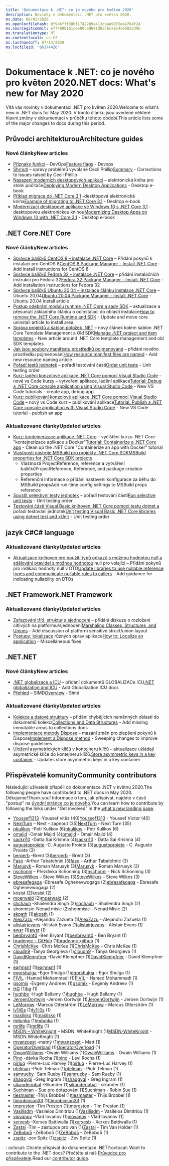 ```yaml
---
title: 'Dokumentace k .NET: co je nového pro květen 2020'
description: Novinky v dokumentaci .NET pro květen 2020.
ms.date: 06/01/2020
ms.openlocfilehash: 8f94bfff38bf1742289a413cbaa96f2e4a7b4f24
ms.sourcegitcommit: e7748001b1cee80ced691d8a76ca814c0b02dd9b
ms.translationtype: MT
ms.contentlocale: cs-CZ
ms.lasthandoff: 07/14/2020
ms.locfileid: "86374426"
---
```

# <a name="net-docs-whats-new-for-may-2020"></a><span data-ttu-id="52237-103">Dokumentace k .NET: co je nového pro květen 2020</span><span class="sxs-lookup"><span data-stu-id="52237-103">.NET docs: What's new for May 2020</span></span>

<span data-ttu-id="52237-104">Vítá vás novinky v dokumentaci .NET pro květen 2020.</span><span class="sxs-lookup"><span data-stu-id="52237-104">Welcome to what's new in .NET docs for May 2020.</span></span> <span data-ttu-id="52237-105">V tomto článku jsou uvedené některé hlavní změny v dokumentaci v průběhu tohoto období.</span><span class="sxs-lookup"><span data-stu-id="52237-105">This article lists some of the major changes to docs during this period.</span></span>

## <a name="architecture-guides"></a><span data-ttu-id="52237-106">Průvodci architekturou</span><span class="sxs-lookup"><span data-stu-id="52237-106">Architecture guides</span></span>

### <a name="new-articles"></a><span data-ttu-id="52237-107">Nové články</span><span class="sxs-lookup"><span data-stu-id="52237-107">New articles</span></span>

- <span data-ttu-id="52237-108">[Příznaky funkcí](../architecture/cloud-native/feature-flags.md) – DevOps</span><span class="sxs-lookup"><span data-stu-id="52237-108">[Feature flags](../architecture/cloud-native/feature-flags.md) - Devops</span></span>
- <span data-ttu-id="52237-109">[Shrnutí](../architecture/cloud-native/summary.md) – opravy problémů vyvolané Cecil Phillip</span><span class="sxs-lookup"><span data-stu-id="52237-109">[Summary](../architecture/cloud-native/summary.md) - Corrections to issues raised by Cecil Phillip</span></span>
- <span data-ttu-id="52237-110">[Nasazení moderních desktopových aplikací](../architecture/modernize-desktop/deploy-modern-applications.md) – elektronická kniha pro stolní počítače</span><span class="sxs-lookup"><span data-stu-id="52237-110">[Deploying Modern Desktop Applications](../architecture/modernize-desktop/deploy-modern-applications.md) - Desktop e-book</span></span>
- <span data-ttu-id="52237-111">[Příklad migrace do .NET Core 3,1](../architecture/modernize-desktop/example-migration-core.md) -desktopová elektronická kniha</span><span class="sxs-lookup"><span data-stu-id="52237-111">[Example of migrating to .NET Core 3.1](../architecture/modernize-desktop/example-migration-core.md) - Desktop e-book</span></span>
- <span data-ttu-id="52237-112">[Modernizaci desktopové aplikace ve Windows 10 s .NET Core 3,1](../architecture/modernize-desktop/index.md) -desktopovou elektronickou knihou</span><span class="sxs-lookup"><span data-stu-id="52237-112">[Modernizing Desktop Apps on Windows 10 with .NET Core 3.1](../architecture/modernize-desktop/index.md) - Desktop e-book</span></span>

## <a name="net-core"></a><span data-ttu-id="52237-113">.NET Core</span><span class="sxs-lookup"><span data-stu-id="52237-113">.NET Core</span></span>

### <a name="new-articles"></a><span data-ttu-id="52237-114">Nové články</span><span class="sxs-lookup"><span data-stu-id="52237-114">New articles</span></span>

- <span data-ttu-id="52237-115">[Správce balíčků CentOS 8 – instalace .NET Core](../core/install/linux-package-manager-centos8.md) – Přidání pokynů k instalaci pro CentOS 8</span><span class="sxs-lookup"><span data-stu-id="52237-115">[CentOS 8 Package Manager - Install .NET Core](../core/install/linux-package-manager-centos8.md) - Add install instructions for CentOS 8</span></span>
- <span data-ttu-id="52237-116">[Správce balíčků Fedora 32 – instalace .NET Core](../core/install/linux-package-manager-fedora32.md) – přidání instalačních instrukcí pro Fedora 32</span><span class="sxs-lookup"><span data-stu-id="52237-116">[Fedora 32 Package Manager - Install .NET Core](../core/install/linux-package-manager-fedora32.md) - Add installation instructions for Fedora 32</span></span>
- <span data-ttu-id="52237-117">[Správce balíčků Ubuntu 20,04 – instalace článku instalace .NET Core](../core/install/linux-package-manager-ubuntu-2004.md) – Ubuntu 20,04</span><span class="sxs-lookup"><span data-stu-id="52237-117">[Ubuntu 20.04 Package Manager - Install .NET Core](../core/install/linux-package-manager-ubuntu-2004.md) - Ubuntu 20.04 install article</span></span>
- <span data-ttu-id="52237-118">[Postup odebrání modulu runtime .NET Core a sady SDK](../core/install/remove-runtime-sdk-versions.md) – aktualizace a přesunutí základního článku o odinstalaci do oblasti instalace</span><span class="sxs-lookup"><span data-stu-id="52237-118">[How to remove the .NET Core Runtime and SDK](../core/install/remove-runtime-sdk-versions.md) - Update and move core uninstall article to install area</span></span>
- <span data-ttu-id="52237-119">[Správa projektů a šablon položek .NET](../core/install/templates.md) – nový článek kolem šablon .NET Core Template Management a Old SDK</span><span class="sxs-lookup"><span data-stu-id="52237-119">[Manage .NET project and item templates](../core/install/templates.md) - New article around .NET Core template management and old SDK templates</span></span>
- <span data-ttu-id="52237-120">[Jak jsou soubory manifestu prostředků pojmenované](../core/resources/manifest-file-names.md) – přidání nového prostředku pojmenování</span><span class="sxs-lookup"><span data-stu-id="52237-120">[How resource manifest files are named](../core/resources/manifest-file-names.md) - Add new resource naming article</span></span>
- <span data-ttu-id="52237-121">[Pořadí testů jednotek](../core/testing/order-unit-tests.md) – pořadí testování částí</span><span class="sxs-lookup"><span data-stu-id="52237-121">[Order unit tests](../core/testing/order-unit-tests.md) - Unit testing order</span></span>
- <span data-ttu-id="52237-122">[Kurz: ladění konzolové aplikace .NET Core pomocí Visual Studio Code](../core/tutorials/debugging-with-visual-studio-code.md) – nové vs Code kurzy – vytvoření aplikace, ladění aplikace</span><span class="sxs-lookup"><span data-stu-id="52237-122">[Tutorial: Debug a .NET Core console application using Visual Studio Code](../core/tutorials/debugging-with-visual-studio-code.md) - New VS Code tutorials - create app, debug app</span></span>
- <span data-ttu-id="52237-123">[Kurz: publikování konzolové aplikace .NET Core pomocí Visual Studio Code](../core/tutorials/publishing-with-visual-studio-code.md) – nový vs Code kurz – publikování aplikace</span><span class="sxs-lookup"><span data-stu-id="52237-123">[Tutorial: Publish a .NET Core console application with Visual Studio Code](../core/tutorials/publishing-with-visual-studio-code.md) - New VS Code tutorial - publish an app</span></span>

### <a name="updated-articles"></a><span data-ttu-id="52237-124">Aktualizované články</span><span class="sxs-lookup"><span data-stu-id="52237-124">Updated articles</span></span>

- <span data-ttu-id="52237-125">[Kurz: kontejnerizace aplikace .NET Core](../core/docker/build-container.md) – vyčištění kurzu .NET Core "kontejnerizace aplikace s Docker"</span><span class="sxs-lookup"><span data-stu-id="52237-125">[Tutorial: Containerize a .NET Core app](../core/docker/build-container.md) - Clean up the .NET Core "Containerize an app with Docker" tutorial</span></span>
- [<span data-ttu-id="52237-126">Vlastnosti nástroje MSBuild pro projekty .NET Core SDK</span><span class="sxs-lookup"><span data-stu-id="52237-126">MSBuild properties for .NET Core SDK projects</span></span>](../core/project-sdk/msbuild-props.md)
  - <span data-ttu-id="52237-127">Vlastnosti ProjectReference, reference a vytváření balíčků</span><span class="sxs-lookup"><span data-stu-id="52237-127">ProjectReference, Reference, and package creation properties</span></span>
  - <span data-ttu-id="52237-128">Referenční informace o přidání nastavení konfigurace za běhu do MSBuild props</span><span class="sxs-lookup"><span data-stu-id="52237-128">Add run-time config settings to MSBuild props reference</span></span>
- <span data-ttu-id="52237-129">[Spustit selektivní testy jednotek](../core/testing/selective-unit-tests.md) – pořadí testování částí</span><span class="sxs-lookup"><span data-stu-id="52237-129">[Run selective unit tests](../core/testing/selective-unit-tests.md) - Unit testing order</span></span>
- <span data-ttu-id="52237-130">[Testování částí Visual Basic knihoven .NET Core pomocí testu dotnet a](../core/testing/unit-testing-visual-basic-with-dotnet-test.md) pořadí testování jednotek</span><span class="sxs-lookup"><span data-stu-id="52237-130">[Unit testing Visual Basic .NET Core libraries using dotnet test and xUnit](../core/testing/unit-testing-visual-basic-with-dotnet-test.md) - Unit testing order</span></span>

## <a name="c-language"></a><span data-ttu-id="52237-131">jazyk C#</span><span class="sxs-lookup"><span data-stu-id="52237-131">C# language</span></span>

### <a name="updated-articles"></a><span data-ttu-id="52237-132">Aktualizované články</span><span class="sxs-lookup"><span data-stu-id="52237-132">Updated articles</span></span>

- <span data-ttu-id="52237-133">[Aktualizace knihoven pro použití typů odkazů s možnou hodnotou null a sdělování pravidel s možnou hodnotou](../csharp/nullable-migration-strategies.md) null pro volající – Přidání pokynů pro indikaci hodnoty null v DTO</span><span class="sxs-lookup"><span data-stu-id="52237-133">[Update libraries to use nullable reference types and communicate nullable rules to callers](../csharp/nullable-migration-strategies.md) - Add guidance for indicating nullability on DTOs</span></span>

## <a name="net-framework"></a><span data-ttu-id="52237-134">.NET Framework</span><span class="sxs-lookup"><span data-stu-id="52237-134">.NET Framework</span></span>

### <a name="updated-articles"></a><span data-ttu-id="52237-135">Aktualizované články</span><span class="sxs-lookup"><span data-stu-id="52237-135">Updated articles</span></span>

- <span data-ttu-id="52237-136">[Zařazování tříd, struktur a sjednocení](../framework/interop/marshaling-classes-structures-and-unions.md) – přidání diskuze o rozložení citlivých na platformu/sjednocení</span><span class="sxs-lookup"><span data-stu-id="52237-136">[Marshaling Classes, Structures, and Unions](../framework/interop/marshaling-classes-structures-and-unions.md) - Add discussion of platform sensitive struct/union layout</span></span>
- <span data-ttu-id="52237-137">[Postupy: lokalizace](../framework/wpf/advanced/how-to-localize-an-application.md) různých oprav aplikace</span><span class="sxs-lookup"><span data-stu-id="52237-137">[How to: Localize an application](../framework/wpf/advanced/how-to-localize-an-application.md) - Miscellaneous fixes</span></span>

## <a name="net"></a><span data-ttu-id="52237-138">.NET</span><span class="sxs-lookup"><span data-stu-id="52237-138">.NET</span></span>

### <a name="new-articles"></a><span data-ttu-id="52237-139">Nové články</span><span class="sxs-lookup"><span data-stu-id="52237-139">New articles</span></span>

- <span data-ttu-id="52237-140">[.NET globalizace a ICU](../standard/globalization-localization/globalization-icu.md) – přidání dokumentů GLOBALIZACe ICU</span><span class="sxs-lookup"><span data-stu-id="52237-140">[.NET globalization and ICU](../standard/globalization-localization/globalization-icu.md) - Add Globalization ICU docs</span></span>
- <span data-ttu-id="52237-141">[Přehled](../standard/simd.md) – SIMD</span><span class="sxs-lookup"><span data-stu-id="52237-141">[Overview](../standard/simd.md) - Simd</span></span>

### <a name="updated-articles"></a><span data-ttu-id="52237-142">Aktualizované články</span><span class="sxs-lookup"><span data-stu-id="52237-142">Updated articles</span></span>

- <span data-ttu-id="52237-143">[Kolekce a datové struktury](../standard/collections/index.md) – přidání chybějících neměnných oblastí do dokumentů kolekcí</span><span class="sxs-lookup"><span data-stu-id="52237-143">[Collections and Data Structures](../standard/collections/index.md) - Add missing immutable areas to collections docs</span></span>
- <span data-ttu-id="52237-144">[Implementace metody Dispose](../standard/garbage-collection/implementing-dispose.md) – mazání změn pro zlepšení pokynů k Dispose</span><span class="sxs-lookup"><span data-stu-id="52237-144">[Implement a Dispose method](../standard/garbage-collection/implementing-dispose.md) - Sweeping changes to improve dispose guidelines</span></span>
- <span data-ttu-id="52237-145">[Uložení asymetrických klíčů v kontejneru klíčů](../standard/security/how-to-store-asymmetric-keys-in-a-key-container.md) – aktualizace ukládají asymetrické klíče do kontejneru klíčů.</span><span class="sxs-lookup"><span data-stu-id="52237-145">[Store asymmetric keys in a key container](../standard/security/how-to-store-asymmetric-keys-in-a-key-container.md) - Updates store asymmetric keys in a key container</span></span>

## <a name="community-contributors"></a><span data-ttu-id="52237-146">Přispěvatelé komunity</span><span class="sxs-lookup"><span data-stu-id="52237-146">Community contributors</span></span>

<span data-ttu-id="52237-147">Následující uživatelé přispěli do dokumentace .NET v květnu 2020.</span><span class="sxs-lookup"><span data-stu-id="52237-147">The following people have contributed to .NET docs in May 2020.</span></span> <span data-ttu-id="52237-148">Děkujeme!</span><span class="sxs-lookup"><span data-stu-id="52237-148">Thank you!</span></span> <span data-ttu-id="52237-149">Informace o tom, jak přispívat, najdete v části "postup" na [úvodní stránce co je nového](index.yml).</span><span class="sxs-lookup"><span data-stu-id="52237-149">You can learn how to contribute by following the links under "Get involved" in the [what's new landing page](index.yml).</span></span>

- <span data-ttu-id="52237-150">[Youssef1313](https://github.com/Youssef1313) -Youssef vítěz (40)</span><span class="sxs-lookup"><span data-stu-id="52237-150">[Youssef1313](https://github.com/Youssef1313) - Youssef Victor (40)</span></span>
- <span data-ttu-id="52237-151">[NextTurn](https://github.com/NextTurn) – Next – zapnout (35)</span><span class="sxs-lookup"><span data-stu-id="52237-151">[NextTurn](https://github.com/NextTurn) - Next Turn (35)</span></span>
- <span data-ttu-id="52237-152">[pkulikov](https://github.com/pkulikov) -Petr Kulikov (6)</span><span class="sxs-lookup"><span data-stu-id="52237-152">[pkulikov](https://github.com/pkulikov) - Petr Kulikov (6)</span></span>
- <span data-ttu-id="52237-153">[omajid](https://github.com/omajid) -Omair Majid (4)</span><span class="sxs-lookup"><span data-stu-id="52237-153">[omajid](https://github.com/omajid) - Omair Majid (4)</span></span>
- <span data-ttu-id="52237-154">[sackri10](https://github.com/sackri10) -Datta Sai Krishna (4)</span><span class="sxs-lookup"><span data-stu-id="52237-154">[sackri10](https://github.com/sackri10) - Datta Sai Krishna (4)</span></span>
- <span data-ttu-id="52237-155">[augustoproiete](https://github.com/augustoproiete) -C. Augusto Proiete (3)</span><span class="sxs-lookup"><span data-stu-id="52237-155">[augustoproiete](https://github.com/augustoproiete) - C. Augusto Proiete (3)</span></span>
- <span data-ttu-id="52237-156">[bergerb](https://github.com/bergerb) -Brent (3)</span><span class="sxs-lookup"><span data-stu-id="52237-156">[bergerb](https://github.com/bergerb) - Brent (3)</span></span>
- <span data-ttu-id="52237-157">[Faso](https://github.com/faso) -Arthur Tabatchnic (3)</span><span class="sxs-lookup"><span data-stu-id="52237-157">[faso](https://github.com/faso) - Arthur Tabatchnic (3)</span></span>
- <span data-ttu-id="52237-158">[Marusyk](https://github.com/Marusyk) – Roman Marusyk (3)</span><span class="sxs-lookup"><span data-stu-id="52237-158">[Marusyk](https://github.com/Marusyk) - Roman Marusyk (3)</span></span>
- <span data-ttu-id="52237-159">[nschonni](https://github.com/nschonni) – Přezdívka Schonning (3)</span><span class="sxs-lookup"><span data-stu-id="52237-159">[nschonni](https://github.com/nschonni) - Nick Schonning (3)</span></span>
- <span data-ttu-id="52237-160">[SteveWilkes](https://github.com/SteveWilkes) – Steve Wilkes (3)</span><span class="sxs-lookup"><span data-stu-id="52237-160">[SteveWilkes](https://github.com/SteveWilkes) - Steve Wilkes (3)</span></span>
- <span data-ttu-id="52237-161">[ebresafegaga](https://github.com/ebresafegaga) -Ebresafe Oghenevwogaga (2)</span><span class="sxs-lookup"><span data-stu-id="52237-161">[ebresafegaga](https://github.com/ebresafegaga) - Ebresafe Oghenevwogaga (2)</span></span>
- <span data-ttu-id="52237-162">[kosist](https://github.com/kosist) (2)</span><span class="sxs-lookup"><span data-stu-id="52237-162">[kosist](https://github.com/kosist) (2)</span></span>
- <span data-ttu-id="52237-163">[moerwald](https://github.com/moerwald) (2)</span><span class="sxs-lookup"><span data-stu-id="52237-163">[moerwald](https://github.com/moerwald) (2)</span></span>
- <span data-ttu-id="52237-164">[shchauh](https://github.com/shchauh) -Shailendra Singh (2)</span><span class="sxs-lookup"><span data-stu-id="52237-164">[shchauh](https://github.com/shchauh) - Shailendra Singh (2)</span></span>
- <span data-ttu-id="52237-165">shonmisic-Nenad misic (2)</span><span class="sxs-lookup"><span data-stu-id="52237-165">shonmisic - Nenad Misic (2)</span></span>
- <span data-ttu-id="52237-166">[akpath](https://github.com/akpath) (1)</span><span class="sxs-lookup"><span data-stu-id="52237-166">[akpath](https://github.com/akpath) (1)</span></span>
- <span data-ttu-id="52237-167">[AlexZazu](https://github.com/AlexZazu) -Alejandro Zazueta (1)</span><span class="sxs-lookup"><span data-stu-id="52237-167">[AlexZazu](https://github.com/AlexZazu) - Alejandro Zazueta (1)</span></span>
- <span data-ttu-id="52237-168">[alistairjevans](https://github.com/alistairjevans) -Alistair Evans (1)</span><span class="sxs-lookup"><span data-stu-id="52237-168">[alistairjevans](https://github.com/alistairjevans) - Alistair Evans (1)</span></span>
- <span data-ttu-id="52237-169">[awsr](https://github.com/awsr) (1)</span><span class="sxs-lookup"><span data-stu-id="52237-169">[awsr](https://github.com/awsr) (1)</span></span>
- <span data-ttu-id="52237-170">[benbryant0](https://github.com/benbryant0) -Ben Bryant (1)</span><span class="sxs-lookup"><span data-stu-id="52237-170">[benbryant0](https://github.com/benbryant0) - Ben Bryant (1)</span></span>
- <span data-ttu-id="52237-171">[bradengc – GitHub](https://github.com/bradengc-github) (1)</span><span class="sxs-lookup"><span data-stu-id="52237-171">[bradengc-github](https://github.com/bradengc-github) (1)</span></span>
- <span data-ttu-id="52237-172">[ChrisMcKee](https://github.com/ChrisMcKee) -Chris McKee (1)</span><span class="sxs-lookup"><span data-stu-id="52237-172">[ChrisMcKee](https://github.com/ChrisMcKee) - Chris McKee (1)</span></span>
- <span data-ttu-id="52237-173">[cloudn9](https://github.com/cloudn9) -Tanya Georgieva (1)</span><span class="sxs-lookup"><span data-stu-id="52237-173">[cloudn9](https://github.com/cloudn9) - Tanya Georgieva (1)</span></span>
- <span data-ttu-id="52237-174">[DavidKlempfner](https://github.com/DavidKlempfner) -David Klempfner (1)</span><span class="sxs-lookup"><span data-stu-id="52237-174">[DavidKlempfner](https://github.com/DavidKlempfner) - David Klempfner (1)</span></span>
- <span data-ttu-id="52237-175">[eajhnsn1](https://github.com/eajhnsn1) (1)</span><span class="sxs-lookup"><span data-stu-id="52237-175">[eajhnsn1](https://github.com/eajhnsn1) (1)</span></span>
- <span data-ttu-id="52237-176">[egorshulga](https://github.com/egorshulga) -Egor Shulga (1)</span><span class="sxs-lookup"><span data-stu-id="52237-176">[egorshulga](https://github.com/egorshulga) - Egor Shulga (1)</span></span>
- <span data-ttu-id="52237-177">[FIVIL](https://github.com/FIVIL) -Hamed Mohammadi (1)</span><span class="sxs-lookup"><span data-stu-id="52237-177">[FIVIL](https://github.com/FIVIL) - Hamed Mohammadi (1)</span></span>
- <span data-ttu-id="52237-178">[gsomix](https://github.com/gsomix) -Evgeniy Andreev (1)</span><span class="sxs-lookup"><span data-stu-id="52237-178">[gsomix](https://github.com/gsomix) - Evgeniy Andreev (1)</span></span>
- <span data-ttu-id="52237-179">[HG](https://github.com/hg) (1)</span><span class="sxs-lookup"><span data-stu-id="52237-179">[hg](https://github.com/hg) (1)</span></span>
- <span data-ttu-id="52237-180">[hughbe](https://github.com/hughbe) -Hugh Bellamy (1)</span><span class="sxs-lookup"><span data-stu-id="52237-180">[hughbe](https://github.com/hughbe) - Hugh Bellamy (1)</span></span>
- <span data-ttu-id="52237-181">[JeroenOortwijn](https://github.com/JeroenOortwijn) -Jeroen Oortwijn (1)</span><span class="sxs-lookup"><span data-stu-id="52237-181">[JeroenOortwijn](https://github.com/JeroenOortwijn) - Jeroen Oortwijn (1)</span></span>
- <span data-ttu-id="52237-182">[LeMorrow](https://github.com/LeMorrow) -Marcus Otterström (1)</span><span class="sxs-lookup"><span data-stu-id="52237-182">[LeMorrow](https://github.com/LeMorrow) - Marcus Otterström (1)</span></span>
- <span data-ttu-id="52237-183">[lv1il0s](https://github.com/lv1il0s) (1)</span><span class="sxs-lookup"><span data-stu-id="52237-183">[lv1il0s](https://github.com/lv1il0s) (1)</span></span>
- <span data-ttu-id="52237-184">[maslisko](https://github.com/maslisko) (1)</span><span class="sxs-lookup"><span data-stu-id="52237-184">[maslisko](https://github.com/maslisko) (1)</span></span>
- <span data-ttu-id="52237-185">[mdunka](https://github.com/mdunka) (1)</span><span class="sxs-lookup"><span data-stu-id="52237-185">[mdunka](https://github.com/mdunka) (1)</span></span>
- <span data-ttu-id="52237-186">[mrlife](https://github.com/mrlife) (1)</span><span class="sxs-lookup"><span data-stu-id="52237-186">[mrlife](https://github.com/mrlife) (1)</span></span>
- <span data-ttu-id="52237-187">[MSDN – WhiteKnight](https://github.com/MSDN-WhiteKnight) – MSDN. WhiteKnight (1)</span><span class="sxs-lookup"><span data-stu-id="52237-187">[MSDN-WhiteKnight](https://github.com/MSDN-WhiteKnight) - MSDN.WhiteKnight (1)</span></span>
- <span data-ttu-id="52237-188">[mvanzoest](https://github.com/mvanzoest) -matný (1)</span><span class="sxs-lookup"><span data-stu-id="52237-188">[mvanzoest](https://github.com/mvanzoest) - Matt (1)</span></span>
- <span data-ttu-id="52237-189">[OperatorOverload](https://github.com/OperatorOverload) (1)</span><span class="sxs-lookup"><span data-stu-id="52237-189">[OperatorOverload](https://github.com/OperatorOverload) (1)</span></span>
- <span data-ttu-id="52237-190">[OwainWilliams](https://github.com/OwainWilliams) -Owain Williams (1)</span><span class="sxs-lookup"><span data-stu-id="52237-190">[OwainWilliams](https://github.com/OwainWilliams) - Owain Williams (1)</span></span>
- <span data-ttu-id="52237-191">[Pino](https://github.com/pino) -dávka Rocha (1)</span><span class="sxs-lookup"><span data-stu-id="52237-191">[pino](https://github.com/pino) - Levi Rocha (1)</span></span>
- <span data-ttu-id="52237-192">[pirluq](https://github.com/pirluq) -Pierre-Luc Harvey (1)</span><span class="sxs-lookup"><span data-stu-id="52237-192">[pirluq](https://github.com/pirluq) - Pierre-Luc Harvey (1)</span></span>
- <span data-ttu-id="52237-193">[ptelman](https://github.com/ptelman) -Piotr Telman (1)</span><span class="sxs-lookup"><span data-stu-id="52237-193">[ptelman](https://github.com/ptelman) - Piotr Telman (1)</span></span>
- <span data-ttu-id="52237-194">[samrueby](https://github.com/samrueby) -Sam Rueby (1)</span><span class="sxs-lookup"><span data-stu-id="52237-194">[samrueby](https://github.com/samrueby) - Sam Rueby (1)</span></span>
- <span data-ttu-id="52237-195">[shaggygi](https://github.com/shaggygi) -Greg Ingram (1)</span><span class="sxs-lookup"><span data-stu-id="52237-195">[shaggygi](https://github.com/shaggygi) - Greg Ingram (1)</span></span>
- <span data-ttu-id="52237-196">[sikanderiqbal](https://github.com/sikanderiqbal) -Sikander (1)</span><span class="sxs-lookup"><span data-stu-id="52237-196">[sikanderiqbal](https://github.com/sikanderiqbal) - sikander (1)</span></span>
- <span data-ttu-id="52237-197">[Suchiman](https://github.com/Suchiman) – Sue pro dotazování (1)</span><span class="sxs-lookup"><span data-stu-id="52237-197">[Suchiman](https://github.com/Suchiman) - Robin Sue (1)</span></span>
- <span data-ttu-id="52237-198">[tiesmaster](https://github.com/tiesmaster) -Thijs Brobbel (1)</span><span class="sxs-lookup"><span data-stu-id="52237-198">[tiesmaster](https://github.com/tiesmaster) - Thijs Brobbel (1)</span></span>
- <span data-ttu-id="52237-199">[timrobinson33](https://github.com/timrobinson33) (1)</span><span class="sxs-lookup"><span data-stu-id="52237-199">[timrobinson33](https://github.com/timrobinson33) (1)</span></span>
- <span data-ttu-id="52237-200">[tmpreston](https://github.com/tmpreston) -Tim Preston (1)</span><span class="sxs-lookup"><span data-stu-id="52237-200">[tmpreston](https://github.com/tmpreston) - Tim Preston (1)</span></span>
- <span data-ttu-id="52237-201">[Vasilisdm](https://github.com/Vasilisdm) -Vasileios Dimitriou (1)</span><span class="sxs-lookup"><span data-stu-id="52237-201">[Vasilisdm](https://github.com/Vasilisdm) - Vasileios Dimitriou (1)</span></span>
- <span data-ttu-id="52237-202">[viovanov](https://github.com/viovanov) -Vlad Iovanov (1)</span><span class="sxs-lookup"><span data-stu-id="52237-202">[viovanov](https://github.com/viovanov) - Vlad Iovanov (1)</span></span>
- <span data-ttu-id="52237-203">[xerxesb](https://github.com/xerxesb) -Xerxes Battiwalla (1)</span><span class="sxs-lookup"><span data-stu-id="52237-203">[xerxesb](https://github.com/xerxesb) - Xerxes Battiwalla (1)</span></span>
- <span data-ttu-id="52237-204">[Zastai](https://github.com/Zastai) -Tim – zástupce pro van (1)</span><span class="sxs-lookup"><span data-stu-id="52237-204">[Zastai](https://github.com/Zastai) - Tim Van Holder (1)</span></span>
- <span data-ttu-id="52237-205">[ZeBobo5](https://github.com/ZeBobo5) -ZeBobo5 (1)</span><span class="sxs-lookup"><span data-stu-id="52237-205">[ZeBobo5](https://github.com/ZeBobo5) - ZeBobo5 (1)</span></span>
- <span data-ttu-id="52237-206">[zspitz](https://github.com/zspitz) -zev Spitz (1)</span><span class="sxs-lookup"><span data-stu-id="52237-206">[zspitz](https://github.com/zspitz) - Zev Spitz (1)</span></span>

<span data-ttu-id="52237-207">: octocat: Chcete přispívat do dokumentace .NET?</span><span class="sxs-lookup"><span data-stu-id="52237-207">:octocat: Want to contribute to the .NET docs?</span></span> <span data-ttu-id="52237-208">Přečtěte si náš [Průvodce pro přispěvatele](https://docs.microsoft.com/contribute/dotnet/dotnet-contribute).</span><span class="sxs-lookup"><span data-stu-id="52237-208">Read our [contributor guide](https://docs.microsoft.com/contribute/dotnet/dotnet-contribute).</span></span>
